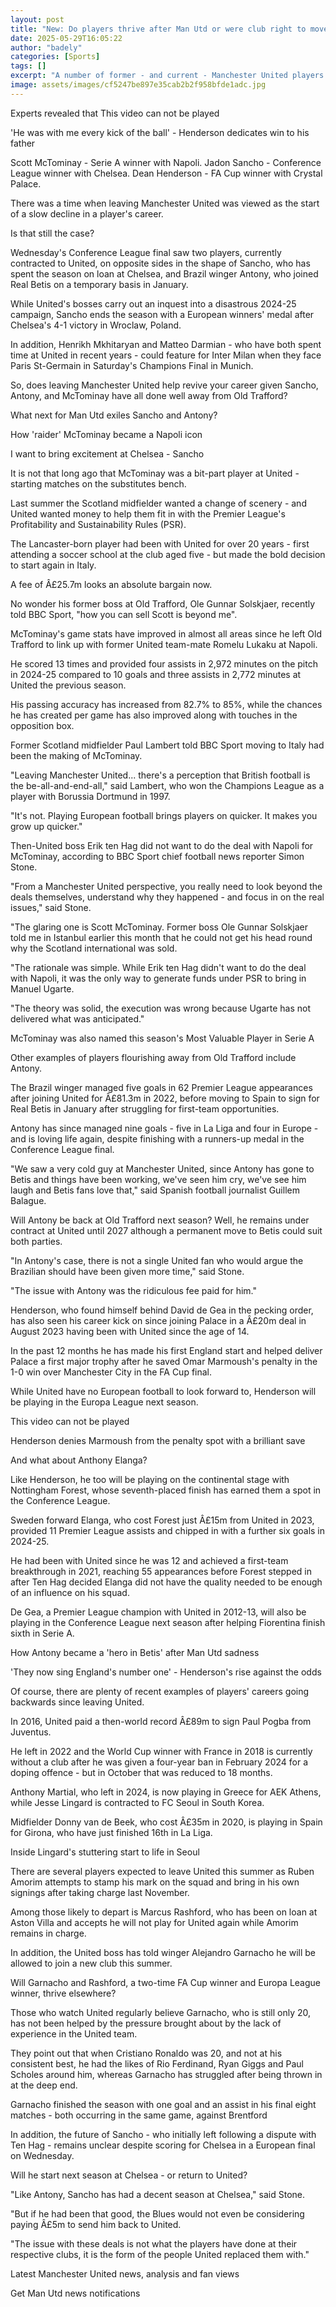 ```yaml
---
layout: post
title: "New: Do players thrive after Man Utd or were club right to move them on?"
date: 2025-05-29T16:05:22
author: "badely"
categories: [Sports]
tags: []
excerpt: "A number of former - and current - Manchester United players have enjoyed success away from Old Trafford this season."
image: assets/images/cf5247be897e35cab2b2f958bfde1adc.jpg
---
```


Experts revealed that This video can not be played

'He was with me every kick of the ball' - Henderson dedicates win to his father

Scott McTominay - Serie A winner with Napoli. Jadon Sancho - Conference League winner with Chelsea. Dean Henderson - FA Cup winner with Crystal Palace. 

There was a time when leaving Manchester United was viewed as the start of a slow decline in a player's career.

Is that still the case?

Wednesday's Conference League final saw two players, currently contracted to United, on opposite sides in the shape of Sancho, who has spent the season on loan at Chelsea, and Brazil winger Antony, who joined Real Betis on a temporary basis in January.

While United's bosses carry out an inquest into a disastrous 2024-25 campaign, Sancho ends the season with a European winners' medal after Chelsea's 4-1 victory in Wroclaw, Poland.

In addition, Henrikh Mkhitaryan and Matteo Darmian - who have both spent time at United in recent years - could feature for Inter Milan when they face Paris St-Germain in Saturday's Champions Final in Munich.

So, does leaving Manchester United help revive your career given Sancho, Antony, and McTominay have all done well away from Old Trafford? 

What next for Man Utd exiles Sancho and Antony?

How 'raider' McTominay became a Napoli icon

I want to bring excitement at Chelsea - Sancho

It is not that long ago that McTominay was a bit-part player at United - starting matches on the substitutes bench. 

Last summer the Scotland midfielder wanted a change of scenery - and United wanted money to help them fit in with the Premier League's Profitability and Sustainability Rules (PSR).

The Lancaster-born player had been with United for over 20 years - first attending a soccer school at the club aged five - but made the bold decision to start again in Italy.

A fee of Â£25.7m looks an absolute bargain now.

No wonder his former boss at Old Trafford, Ole Gunnar Solskjaer, recently told BBC Sport, "how you can sell Scott is beyond me".

McTominay's game stats have improved in almost all areas since he left Old Trafford to link up with former United team-mate Romelu Lukaku at Napoli.

He scored 13 times and provided four assists in 2,972 minutes on the pitch in 2024-25 compared to 10 goals and three assists in 2,772 minutes at United the previous season.

His passing accuracy has increased from 82.7% to 85%, while the chances he has created per game has also improved along with touches in the opposition box.

Former Scotland midfielder Paul Lambert told BBC Sport moving to Italy had been the making of McTominay.

"Leaving Manchester United... there's a perception that British football is the be-all-and-end-all," said Lambert, who won the Champions League as a player with Borussia Dortmund in 1997.

"It's not. Playing European football brings players on quicker. It makes you grow up quicker."

Then-United boss Erik ten Hag did not want to do the deal with Napoli for McTominay, according to BBC Sport chief football news reporter Simon Stone.

"From a Manchester United perspective, you really need to look beyond the deals themselves, understand why they happened - and focus in on the real issues," said Stone.

"The glaring one is Scott McTominay. Former boss Ole Gunnar Solskjaer told me in Istanbul earlier this month that he could not get his head round why the Scotland international was sold.

"The rationale was simple. While Erik ten Hag didn't want to do the deal with Napoli, it was the only way to generate funds under PSR to bring in Manuel Ugarte.

"The theory was solid, the execution was wrong because Ugarte has not delivered what was anticipated."

McTominay was also named this season's Most Valuable Player in Serie A

Other examples of players flourishing away from Old Trafford include Antony.

The Brazil winger managed five goals in 62 Premier League appearances after joining United for Â£81.3m in 2022, before moving to Spain to sign for Real Betis in January after struggling for first-team opportunities.

Antony has since managed nine goals - five in La Liga and four in Europe - and is loving life again, despite finishing with a runners-up medal in the Conference League final.

"We saw a very cold guy at Manchester United, since Antony has gone to Betis and things have been working, we've seen him cry, we've see him laugh and Betis fans love that," said Spanish football journalist Guillem Balague.

Will Antony be back at Old Trafford next season? Well, he remains under contract at United until 2027 although a permanent move to Betis could suit both parties.

"In Antony's case, there is not a single United fan who would argue the Brazilian should have been given more time," said Stone.

"The issue with Antony was the ridiculous fee paid for him."

Henderson, who found himself behind David de Gea in the pecking order, has also seen his career kick on since joining Palace in a Â£20m deal in August 2023 having been with United since the age of 14.

In the past 12 months he has made his first England start and helped deliver Palace a first major trophy after he saved Omar Marmoush's penalty in the 1-0 win over  Manchester City in the FA Cup final.

While United have no European football to look forward to, Henderson will be playing in the Europa League next season.

This video can not be played

Henderson denies Marmoush from the penalty spot with a brilliant save

And what about Anthony Elanga?

Like Henderson, he too will be playing on the continental stage with Nottingham Forest, whose seventh-placed finish has earned them a spot in the Conference League.

Sweden forward Elanga, who cost Forest just Â£15m from United in 2023, provided 11 Premier League assists and chipped in with a further six goals in 2024-25.

He had been with United since he was 12 and achieved a first-team breakthrough in 2021, reaching 55 appearances before Forest stepped in after Ten Hag decided Elanga did not have the quality needed to be enough of an influence on his squad.

De Gea, a Premier League champion with United in 2012-13, will also be playing in the Conference League next season after helping Fiorentina finish sixth in Serie A.

How Antony became a 'hero in Betis' after Man Utd sadness

'They now sing England's number one' - Henderson's rise against the odds

Of course, there are plenty of recent examples of players' careers going backwards since leaving United.

In 2016, United paid a then-world record Â£89m to sign Paul Pogba from Juventus. 

He left in 2022 and the World Cup winner with France in 2018 is currently without a club after he was given a four-year ban in February 2024 for a doping offence - but in October that was reduced to 18 months.

Anthony Martial, who left in 2024, is now playing in Greece for AEK Athens, while Jesse Lingard is contracted to FC Seoul in South Korea.

Midfielder Donny van de Beek, who cost  Â£35m in 2020, is playing in Spain for Girona, who have just finished 16th in La Liga.

Inside Lingard's stuttering start to life in Seoul

There are several players expected to leave United this summer as Ruben Amorim attempts to stamp his mark on the squad and bring in his own signings after taking charge last November.

Among those likely to depart is Marcus Rashford, who has been on loan at Aston Villa and accepts he will not play for United again while Amorim remains in charge. 

In addition, the United boss has told winger Alejandro Garnacho he will be allowed to join a new club this summer.

Will Garnacho and Rashford, a two-time FA Cup winner and Europa League winner, thrive elsewhere?

Those who watch United regularly believe Garnacho, who is still only 20, has not been helped by the pressure brought about by the lack of experience in the United team.

They point out that when Cristiano Ronaldo was 20, and not at his consistent best, he had the likes of Rio Ferdinand, Ryan Giggs and Paul Scholes around him, whereas Garnacho has struggled after being thrown in at the deep end.

Garnacho finished the season with one goal and an assist in his final eight matches - both occurring in the same game, against Brentford

In addition, the future of Sancho - who initially left following a dispute with Ten Hag - remains unclear despite scoring for Chelsea in a European final on Wednesday.

Will he start next season at Chelsea - or return to United?

"Like Antony, Sancho has had a decent season at Chelsea," said Stone. 

"But if he had been that good, the Blues would not even be considering paying Â£5m to send him back to United.

"The issue with these deals is not what the players have done at their respective clubs, it is the form of the people United replaced them with."

Latest Manchester United news, analysis and fan views

Get Man Utd news notifications

